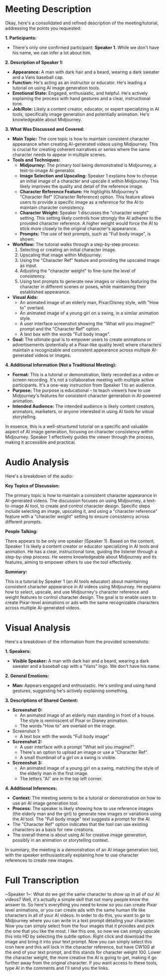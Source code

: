 # Meeting Description

Okay, here's a consolidated and refined description of the meeting/tutorial, addressing the points you requested:

**1. Participants:**

*   There's only one confirmed participant: **Speaker 1**. While we don't have his name, we can infer a lot about him.

**2. Description of Speaker 1:**

*   **Appearance:** A man with dark hair and a beard, wearing a dark sweater and a Vans baseball cap.
*   **Function:** He's acting as an instructor or educator. He's leading a tutorial on using AI image generation tools.
*   **Emotional State:** Engaged, enthusiastic, and helpful. He's actively explaining the process with hand gestures and a clear, instructional tone.
*   **Job/Role:** Likely a content creator, educator, or expert specializing in AI tools, specifically image generation and potentially animation. He's knowledgeable about Midjourney.

**3. What Was Discussed and Covered:**

*   **Main Topic:** The core topic is how to maintain consistent character appearance when creating AI-generated videos using Midjourney. This is crucial for creating coherent narratives or series where the same character needs to appear in multiple scenes.
*   **Tools and Techniques:**
    *   **Midjourney:** The primary tool being demonstrated is Midjourney, a text-to-image AI generator.
    *   **Image Selection and Upscaling:** Speaker 1 explains how to choose an initial image of a character and upscale it within Midjourney. This likely improves the quality and detail of the reference image.
    *   **Character Reference Feature:** He highlights Midjourney's "Character Ref" (Character Reference) option. This feature allows users to provide a specific image as a reference for the AI to maintain character consistency.
    *   **Character Weight:** Speaker 1 discusses the "character weight" setting. This setting likely controls how strongly the AI adheres to the provided character reference. A higher weight would force the AI to stick more closely to the original character's appearance.
    * **Prompts:** The use of text prompts, such as "Full body image", is shown.
*   **Workflow:** The tutorial walks through a step-by-step process:
    1.  Selecting or creating an initial character image.
    2.  Upscaling that image within Midjourney.
    3.  Using the "Character Ref" feature and providing the upscaled image as input.
    4.  Adjusting the "character weight" to fine-tune the level of consistency.
    5.  Using text prompts to generate new images or videos featuring the character in different scenes or poses, while maintaining their established appearance.
* **Visual Aids:**
    * An animated image of an elderly man, Pixar/Disney style, with "How to" overlaid.
    * An animated image of a young girl on a swing, in a similar animation style.
    * A user interface screenshot showing the "What will you imagine?" prompt and the "Character Ref" option.
    * A text box with the words "Full body image".
*   **Goal:** The ultimate goal is to empower users to create animations or advertisements (potentially at a Pixar-like quality level) where characters maintain a recognizable and consistent appearance across multiple AI-generated videos or images.

**4. Additional Information (Not a Traditional Meeting):**

*   **Format:** This is a tutorial or demonstration, likely recorded as a video or screen recording. It's not a collaborative meeting with multiple active participants. It's a one-way instruction from Speaker 1 to an audience.
*   **Purpose:** The purpose is educational – to teach viewers how to use Midjourney's features for consistent character generation in AI-powered animation.
* **Intended Audience:** The intended audience is likely content creators, animators, marketers, or anyone interested in using AI tools for visual storytelling.

In essence, this is a well-structured tutorial on a specific and valuable aspect of AI image generation, focusing on character consistency within Midjourney. Speaker 1 effectively guides the viewer through the process, making it accessible and practical.



# Audio Analysis

Here's a breakdown of the audio:

**Key Topics of Discussion:**

The primary topic is how to maintain a consistent character appearance in AI-generated videos. The discussion focuses on using Midjourney, a text-to-image AI tool, to create and control character design. Specific steps include selecting an image, upscaling it, and using a "character reference" feature with a "character weight" setting to ensure consistency across different prompts.

**People Talking:**

There appears to be only one speaker (Speaker 1). Based on the content, Speaker 1 is likely a content creator or educator specializing in AI tools and animation. He has a clear, instructional tone, guiding the listener through a step-by-step process. He seems knowledgeable about Midjourney and its features, aiming to empower others to use the tool effectively.

**Summary:**

This is a tutorial by Speaker 1 (an AI tools educator) about maintaining consistent character appearance in AI videos using Midjourney. He explains how to select, upscale, and use Midjourney's character reference and weight features to control character design. The goal is to enable users to create Pixar-level animations or ads with the same recognizable characters across multiple AI-generated videos.



# Visual Analysis

Here's a breakdown of the information from the provided screenshots:

**1. Speakers:**

*   **Visible Speaker:** A man with dark hair and a beard, wearing a dark sweater and a baseball cap with a "Vans" logo. We don't have his name.

**2. General Emotions:**

*   **Man:** Appears engaged and enthusiastic. He's smiling and using hand gestures, suggesting he's actively explaining something.

**3. Descriptions of Shared Content:**

*   **Screenshot 0:**
    *   An animated image of an elderly man standing in front of a house. The style is reminiscent of Pixar or Disney animation.
    *   The words "How to" are overlaid on the image.
* Screenshot 1:
    * A text box with the words "Full body image"
*   **Screenshot 2:**
    *   A user interface with a prompt "What will you imagine?".
    *   There's an option to upload an image or use a "Character Ref".
    *   A small thumbnail of a girl on a swing is visible.
*   **Screenshot 3:**
    *   An animated image of a young girl on a swing, matching the style of the elderly man in the first image.
    * The letters "AI" are in the top left corner.

**4. Additional Inferences:**

*   **Context:** The meeting seems to be a tutorial or demonstration on how to use an AI image generation tool.
*   **Process:** The speaker is likely showing how to use reference images (the elderly man and the girl) to generate new images or variations using the AI tool. The "Full body image" text suggests a prompt for the AI.
* The "Character Ref" option indicates that the tool can use existing characters as a basis for new creations.
* The overall theme is about using AI for creative image generation, possibly in an animation or storytelling context.

In summary, the meeting is a demonstration of an AI image generation tool, with the speaker enthusiastically explaining how to use character references to create new images.



# Full Transcription

~Speaker 1~: What do we get the same character to show up in all of our AI videos? Well, it's actually a simple skill that not many people know the answer to. So here's everything you need to know so you can create Pixar level animations, or you can create ads with the same human life like characters in all of your AI videos. In order to do this, you want to go to Midjourney where you can write in a text prompt detailing your character. Now you can simply select from the four images that it provides and pick the one that you like the most. I like this one, so now we can simply upscale this into HD by selecting the subtle option. Right click and download the image and bring it into your text prompt. Now you can simply select this icon here and this will lock in the character reference, but have CW100 at the end of your text prompt, and this stands for character weight 100. Lower the character weight, the more creative the AI is going to get, making it go further away from the original character. If you want access to these tools, type AI in the comments and I'll send you the links.
